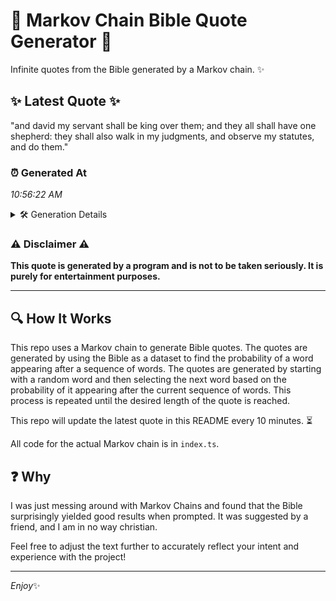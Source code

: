 # 📖 Markov Chain Bible Quote Generator 📖

Infinite quotes from the Bible generated by a Markov chain. ✨

## ✨ Latest Quote ✨
"and david my servant shall be king over them; and they all shall have one shepherd: they shall also walk in my judgments, and observe my statutes, and do them."

### ⏰ Generated At
*10:56:22 AM*

<details>
    <summary>🛠️ Generation Details</summary>
    <p>
        <strong>🌱 Seed:</strong> and<br>
        <strong>🔄 Iterations:</strong> 29<br>
        <strong>📜 Context History:</strong><br>[ and ]: david<br>[ and, david ]: my<br>[ and, david, my ]: servant<br>[ and, david, my, servant ]: shall<br>[ and, david, my, servant, shall ]: be<br>[ and, david, my, servant, shall, be ]: king<br>[ david, my, servant, shall, be, king ]: over<br>[ my, servant, shall, be, king, over ]: them;<br>[ servant, shall, be, king, over, them; ]: and<br>[ shall, be, king, over, them;, and ]: they<br>[ be, king, over, them;, and, they ]: all<br>[ king, over, them;, and, they, all ]: shall<br>[ over, them;, and, they, all, shall ]: have<br>[ them;, and, they, all, shall, have ]: one<br>[ and, they, all, shall, have, one ]: shepherd:<br>[ they, all, shall, have, one, shepherd: ]: they<br>[ all, shall, have, one, shepherd:, they ]: shall<br>[ shall, have, one, shepherd:, they, shall ]: also<br>[ have, one, shepherd:, they, shall, also ]: walk<br>[ one, shepherd:, they, shall, also, walk ]: in<br>[ shepherd:, they, shall, also, walk, in ]: my<br>[ they, shall, also, walk, in, my ]: judgments,<br>[ shall, also, walk, in, my, judgments, ]: and<br>[ also, walk, in, my, judgments,, and ]: observe<br>[ walk, in, my, judgments,, and, observe ]: my<br>[ in, my, judgments,, and, observe, my ]: statutes,<br>[ my, judgments,, and, observe, my, statutes, ]: and<br>[ judgments,, and, observe, my, statutes,, and ]: do<br>[ and, observe, my, statutes,, and, do ]: them.<br>
    </p>
</details>

### ⚠️ Disclaimer ⚠️
**This quote is generated by a program and is not to be taken seriously. It is purely for entertainment purposes.**

---

## 🔍 How It Works

This repo uses a Markov chain to generate Bible quotes. The quotes are generated by using the Bible as a dataset to find the probability of a word appearing after a sequence of words. The quotes are generated by starting with a random word and then selecting the next word based on the probability of it appearing after the current sequence of words. This process is repeated until the desired length of the quote is reached.

This repo will update the latest quote in this README every 10 minutes. ⏳

All code for the actual Markov chain is in `index.ts`.

## ❓ Why

I was just messing around with Markov Chains and found that the Bible surprisingly yielded good results when prompted. 
It was suggested by a friend, and I am in no way christian.

Feel free to adjust the text further to accurately reflect your intent and experience with the project!

---

*Enjoy*✨
